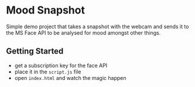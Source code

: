 # Mood Snapshot

Simple demo project that takes a snapshot with the webcam and sends it to the MS Face API to be analysed for mood amongst other things.

## Getting Started
- get a subscription key for the face API
- place it in the `script.js` file
- open `index.html` and watch the magic happen
